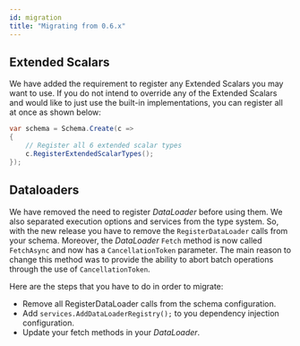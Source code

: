 ```yaml
---
id: migration
title: "Migrating from 0.6.x"
---
```


## Extended Scalars

We have added the requirement to register any Extended Scalars you may want to use. If you do not intend to override any of the Extended Scalars and would like to just use the built-in implementations, you can register all at once as shown below:

```cs
var schema = Schema.Create(c =>
{
    // Register all 6 extended scalar types
    c.RegisterExtendedScalarTypes();
});
```

## Dataloaders

We have removed the need to register _DataLoader_ before using them. We also separated execution options and services from the type system. So, with the new release you have to remove the `RegisterDataLoader` calls from your schema. Moreover, the _DataLoader_ `Fetch` method is now called `FetchAsync` and now has a `CancellationToken` parameter. The main reason to change this method was to provide the ability to abort batch operations through the use of `CancellationToken`.

Here are the steps that you have to do in order to migrate:

- Remove all RegisterDataLoader calls from the schema configuration.
- Add `services.AddDataLoaderRegistry();` to you dependency injection configuration.
- Update your fetch methods in your _DataLoader_.